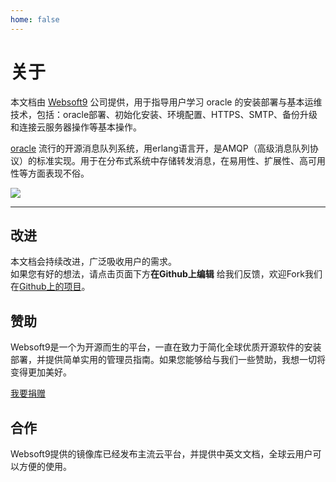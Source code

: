 ```yaml
---
home: false
---
```


# 关于

本文档由 [Websoft9](https://www.websoft9.com/) 公司提供，用于指导用户学习 oracle 的安装部署与基本运维技术，包括：oracle部署、初始化安装、环境配置、HTTPS、SMTP、备份升级和连接云服务器操作等基本操作。

[oracle](https://www.oracle.com) 流行的开源消息队列系统，用erlang语言开，是AMQP（高级消息队列协议）的标准实现。用于在分布式系统中存储转发消息，在易用性、扩展性、高可用性等方面表现不俗。

![](https://libs.websoft9.com/Websoft9/DocsPicture/zh/oracle/oracle-gui-websoft9.png)

---

## 改进

本文档会持续改进，广泛吸收用户的需求。  
如果您有好的想法，请点击页面下方**在Github上编辑** 给我们反馈，欢迎Fork我们在[Github上的项目](https://github.com/Websoft9/ansible-oracle)。

## 赞助

Websoft9是一个为开源而生的平台，一直在致力于简化全球优质开源软件的安装部署，并提供简单实用的管理员指南。如果您能够给与我们一些赞助，我想一切将变得更加美好。  

[我要捐赠](https://www.websoft9.com/aboutus/donate)

## 合作

Websoft9提供的镜像库已经发布主流云平台，并提供中英文文档，全球云用户可以方便的使用。  
